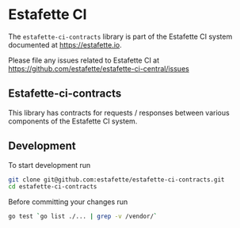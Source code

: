 # Estafette CI

The `estafette-ci-contracts` library is part of the Estafette CI system documented at https://estafette.io.

Please file any issues related to Estafette CI at https://github.com/estafette/estafette-ci-central/issues

## Estafette-ci-contracts

This library has contracts for requests / responses between various components of the Estafette CI system.

## Development

To start development run

```bash
git clone git@github.com:estafette/estafette-ci-contracts.git
cd estafette-ci-contracts
```

Before committing your changes run

```bash
go test `go list ./... | grep -v /vendor/`
```